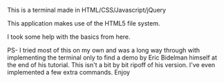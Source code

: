 <p>This is a terminal made in HTML/CSS/Javascript/jQuery</p>

<p>This application makes use of the HTML5 file system.</p>

<p>I took some help with the basics from <ahref="http://www.html5rocks.com/en/tutorials/file/filesystem/">here</a>.</p>

<p>PS- I tried most of this on my own and was a long way through with implementing the terminal only to find a demo by Eric Bidelman himself at the end of his tutorial. This isn't a bit by bit ripoff of his version. I've even implemented a few extra commands. Enjoy</p>
